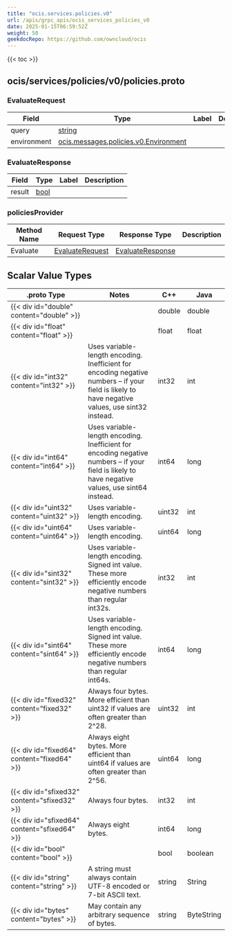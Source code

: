 ```yaml
---
title: "ocis.services.policies.v0"
url: /apis/grpc_apis/ocis_services_policies_v0
date: 2025-01-15T06:59:52Z
weight: 50
geekdocRepo: https://github.com/owncloud/ocis
---
```


{{< toc >}}



## ocis/services/policies/v0/policies.proto

### EvaluateRequest



| Field | Type | Label | Description |
| ----- | ---- | ----- | ----------- |
| query | [string](#string) |  |  |
| environment | [ocis.messages.policies.v0.Environment](/apis/grpc_apis/ocis_messages_policies_v0/#environment) |  |  |

### EvaluateResponse



| Field | Type | Label | Description |
| ----- | ---- | ----- | ----------- |
| result | [bool](#bool) |  |  |


### policiesProvider



| Method Name | Request Type | Response Type | Description |
| ----------- | ------------ | ------------- | ------------|
| Evaluate | [EvaluateRequest](#evaluaterequest) | [EvaluateResponse](#evaluateresponse) |  |

## Scalar Value Types

| .proto Type | Notes | C++ | Java |
| ----------- | ----- | --- | ---- |
| {{< div id="double" content="double" >}} |  | double | double |
| {{< div id="float" content="float" >}} |  | float | float |
| {{< div id="int32" content="int32" >}} | Uses variable-length encoding. Inefficient for encoding negative numbers – if your field is likely to have negative values, use sint32 instead. | int32 | int |
| {{< div id="int64" content="int64" >}} | Uses variable-length encoding. Inefficient for encoding negative numbers – if your field is likely to have negative values, use sint64 instead. | int64 | long |
| {{< div id="uint32" content="uint32" >}} | Uses variable-length encoding. | uint32 | int |
| {{< div id="uint64" content="uint64" >}} | Uses variable-length encoding. | uint64 | long |
| {{< div id="sint32" content="sint32" >}} | Uses variable-length encoding. Signed int value. These more efficiently encode negative numbers than regular int32s. | int32 | int |
| {{< div id="sint64" content="sint64" >}} | Uses variable-length encoding. Signed int value. These more efficiently encode negative numbers than regular int64s. | int64 | long |
| {{< div id="fixed32" content="fixed32" >}} | Always four bytes. More efficient than uint32 if values are often greater than 2^28. | uint32 | int |
| {{< div id="fixed64" content="fixed64" >}} | Always eight bytes. More efficient than uint64 if values are often greater than 2^56. | uint64 | long |
| {{< div id="sfixed32" content="sfixed32" >}} | Always four bytes. | int32 | int |
| {{< div id="sfixed64" content="sfixed64" >}} | Always eight bytes. | int64 | long |
| {{< div id="bool" content="bool" >}} |  | bool | boolean |
| {{< div id="string" content="string" >}} | A string must always contain UTF-8 encoded or 7-bit ASCII text. | string | String |
| {{< div id="bytes" content="bytes" >}} | May contain any arbitrary sequence of bytes. | string | ByteString |

